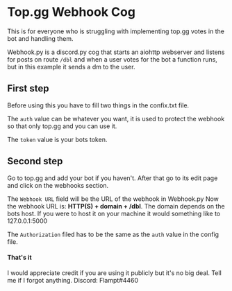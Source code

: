 # Top.gg Webhook Cog
This is for everyone who is struggling with implementing top.gg votes in the bot and handling them.

Webhook.py is a discord.py cog that starts an aiohttp webserver and listens for posts on route `/dbl` and when a user votes for the bot a function runs, but in this example it sends a dm to the user.
## First step
Before using this you have to fill two things in the confix.txt file.

The `auth` value can be whatever you want, it is used to protect the webhook so that only top.gg and you can use it.

The `token` value is your bots token.

## Second step
Go to top.gg and add your bot if you haven't. After that go to its edit page and click on the webhooks section.

The `Webhook URL` field will be the URL of the webhook in Webhook.py Now the webhook URL is: **HTTP(S) + domain + /dbl**.
The domain depends on the bots host. If you were to host it on your machine it would something like to 127.0.0.1:5000

The `Authorization` filed has to be the same as the `auth` value in the config file.

#### That's it
I would appreciate credit if you are using it publicly but it's no big deal.
Tell me if I forgot anything. Discord: Flampt#4460